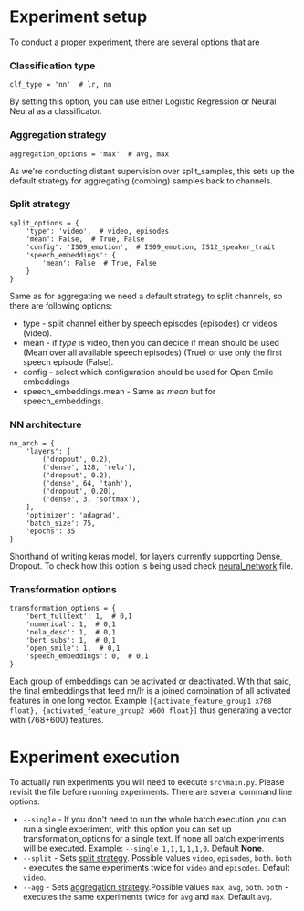 # Experiment setup

To conduct a proper experiment, there are several options that are

### Classification type
```
clf_type = 'nn'  # lr, nn
```
By setting this option, you can use either Logistic Regression or Neural Neural as a classificator. 

### Aggregation strategy
```
aggregation_options = 'max'  # avg, max
```
As we're conducting distant supervision over split_samples, this sets up the default strategy for aggregating (combing) samples back to channels.

### Split strategy
```
split_options = {
    'type': 'video',  # video, episodes
    'mean': False,  # True, False
    'config': 'IS09_emotion',  # IS09_emotion, IS12_speaker_trait
    'speech_embeddings': {
        'mean': False  # True, False
    }
}
```
Same as for aggregating we need a default strategy to split channels, so there are following options:
* type - split channel either by speech episodes (episodes) or videos (video).
* mean - if _type_ is video, then you can decide if mean should be used (Mean over all available speech episodes) (True) or use only the first speech episode (False).
* config - select which configuration should be used for Open Smile embeddings
* speech_embeddings.mean - Same as _mean_ but for speech_embeddings.

### NN architecture
```
nn_arch = {
    'layers': [
        ('dropout', 0.2),
        ('dense', 128, 'relu'),
        ('dropout', 0.2),
        ('dense', 64, 'tanh'),
        ('dropout', 0.20),
        ('dense', 3, 'softmax'),
    ],
    'optimizer': 'adagrad',
    'batch_size': 75,
    'epochs': 35
}
```

Shorthand of writing keras model, for layers currently supporting Dense, Dropout. To check how this option is being used check [neural_network](https://github.com/yoandinkov/interspeech-2019/blob/master/src/models/neural_network.py) file.

### Transformation options
```
transformation_options = {
    'bert_fulltext': 1,  # 0,1
    'numerical': 1,  # 0,1
    'nela_desc': 1,  # 0,1
    'bert_subs': 1,  # 0,1
    'open_smile': 1,  # 0,1
    'speech_embeddings': 0,  # 0,1
}
```
Each group of embeddings can be activated or deactivated. With that said, the final embeddings that feed nn/lr is a joined combination of all activated features in one long vector.
Example `[{activate_feature_group1 x768 float}, {activated_feature_group2 x600 float}]` thus generating a vector with (768+600) features.

# Experiment execution
To actually run experiments you will need to execute `src\main.py`. Please revisit the file
before running experiments. There are several command line options:
* `--single` - If you don't need to run the whole batch execution you can run a single
experiment, with this option you can set up transformation_options for a single text. If none
all batch experiments will be executed. Example: `--single 1,1,1,1,1,0`. Default __None__.
* `--split` - Sets [split strategy](#split-strategy). Possible values `video`, `episodes`, `both`.
`both` - executes the same experiments twice for `video` and `episodes`. Default `video`.
* `--agg` - Sets [aggregation strategy](#aggregation-strategy).Possible values `max`, `avg`, `both`. `both` - executes the same experiments twice for `avg` and `max`. Default `avg`.